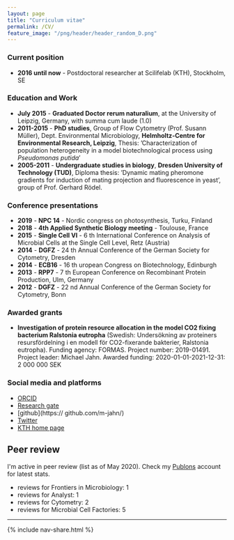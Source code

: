 ```yaml
---
layout: page
title: "Curriculum vitae"
permalink: /CV/
feature_image: "/png/header/header_random_D.png"
---
```


### Current position

- **2016 until now** - Postdoctoral researcher at Scilifelab (KTH), Stockholm, SE

### Education and Work  

- **July 2015** - **Graduated Doctor rerum naturalium**, at the University of Leipzig, Germany, with summa cum laude (1.0)
- **2011-2015** - **PhD studies**, Group of Flow Cytometry (Prof. Susann Müller), Dept. Environmental Microbiology, **Helmholtz-Centre for Environmental Research, Leipzig**, Thesis: ’Characterization of population heterogeneity in a
model biotechnological process using *Pseudomonas putida*’
- **2005-2011** - **Undergraduate studies in biology**, **Dresden University of Technology (TUD)**, Diploma thesis: ’Dynamic mating pheromone gradients for induction of mating projection and fluorescence in yeast’, group of Prof. Gerhard Rödel.

### Conference presentations

- **2019** - **NPC 14** - Nordic congress on photosynthesis, Turku, Finland
- **2018** - **4th Applied Synthetic Biology meeting** - Toulouse, France
- **2015** - **Single Cell VI** - 6 th International Conference on Analysis of Microbial Cells at the Single Cell Level, Retz (Austria)
- **2014** - **DGFZ** - 24 th Annual Conference of the German Society for Cytometry, Dresden
- **2014** - **ECB16** - 16 th uropean Congress on Biotechnology, Edinburgh
- **2013** - **RPP7** - 7 th European Conference on Recombinant Protein Production, Ulm, Germany
- **2012** - **DGFZ** - 22 nd Annual Conference of the German Society for Cytometry, Bonn

### Awarded grants

- **Investigation of protein resource allocation in the model CO2 fixing bacterium Ralstonia eutropha** (Swedish: Undersökning av proteiners resursfördelning i en modell för CO2-fixerande bakterier, Ralstonia eutropha). 
Funding agency: FORMAS. 
Project number: 2019-01491. 
Project leader: Michael Jahn.
Awarded funding: 2020-01-01-2021-12-31: 2 000 000 SEK

### Social media and platforms

- [ORCID](https://orcid.org/0000-0002-3913-153X)
- [Research gate](https://www.researchgate.net/profile/Michael_Jahn)
- [github](https:// github.com/m-jahn/)
- [Twitter](https://twitter.com/mich_jahn)
- [KTH home page](https://www.kth.se/profile/mjahn)

## Peer review

I'm active in peer review (list as of May 2020). Check my [Publons](https://publons.com/review/author/AzKdBNNk/) account for latest stats.

- reviews for Frontiers in Microbiology: 1
- reviews for Analyst: 1
- reviews for Cytometry: 2
- reviews for Microbial Cell Factories: 5

-----

{% include nav-share.html %}
